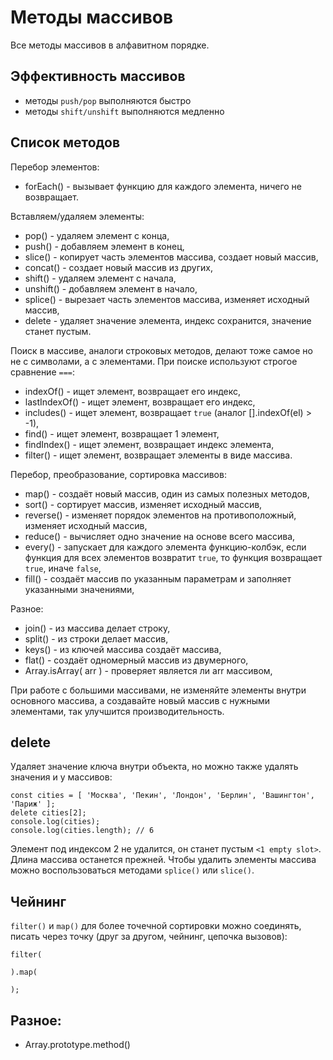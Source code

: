 # Методы массивов
Все методы массивов в алфавитном порядке.

## Эффективность массивов
- методы `push/pop` выполняются быстро
- методы `shift/unshift` выполняются медленно

## Список методов
Перебор элементов:
- forEach() - вызывает функцию для каждого элемента, ничего не возвращает.

Вставляем/удаляем элементы:
- pop()     - удаляем элемент с конца,
- push()    - добавляем элемент в конец,
- slice()   - копирует часть элементов массива, создает новый массив,
- concat()  - создает новый массив из других,
- shift()   - удаляем элемент с начала,
- unshift() - добавляем элемент в начало,
- splice()  - вырезает часть элементов массива, изменяет исходный массив,
- delete    - удаляет значение элемента, индекс сохранится, значение станет пустым.

Поиск в массиве, аналоги строковых методов, делают тоже самое но не с символами, а с элементами. При поиске используют строгое сравнение `===`:
- indexOf()     - ищет элемент, возвращает его индекс,
- lastIndexOf() - ищет элемент, возвращает его индекс,
- includes()    - ищет элемент, возвращает `true` (аналог [].indexOf(el) > -1),
- find()        - ищет элемент, возвращает 1 элемент,
- findIndex()   - ищет элемент, возвращает индекс элемента,
- filter()      - ищет элемент, возвращает элементы в виде массива.

Перебор, преобразование, сортировка массивов:
- map()     - создаёт новый массив, один из самых полезных методов,
- sort()    - сортирует массив, изменяет исходный массив,
- reverse() - изменяет порядок элементов на противоположный, изменяет исходный массив,
- reduce()  - вычисляет одно значение на основе всего массива,
- every()   - запускает для каждого элемента функцию-колбэк, если функция для всех элементов возвратит `true`, то функция возвращает `true`, иначе `false`,
- fill()    - создаёт массив по указанным параметрам и заполняет указанными значениями,

Разное:
- join()  - из массива делает строку,
- split() - из строки делает массив,
- keys()  - из ключей массива создаёт массива,
- flat()  - создаёт одномерный массив из двумерного,
- Array.isArray( arr ) - проверяет является ли arr массивом,

При работе с большими массивами, не изменяйте элементы внутри основного массива, а создавайте новый массив с нужными элементами, так улучшится производительность.

## delete
Удаляет значение ключа внутри объекта, но можно также удалять значения и у массивов:

    const cities = [ 'Москва', 'Пекин', 'Лондон', 'Берлин', 'Вашингтон', 'Париж' ];
    delete cities[2];
    console.log(cities);
    console.log(cities.length); // 6

Элемент под индексом 2 не удалится, он станет пустым `<1 empty slot>`. Длина массива останется прежней. Чтобы удалить элементы массива можно воспользоваться методами `splice()` или `slice()`.

## Чейнинг
`filter()` и `map()` для более точечной сортировки можно соединять, писать через точку (друг за другом, чейнинг, цепочка вызовов):

    filter(

    ).map(

    );

## Разное:
- Array.prototype.method()
